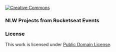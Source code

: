 
[![Creative Commons](https://img.shields.io/badge/license-CC0_1.0-blue.svg?style=flat)](http://creativecommons.org/publicdomain/zero/1.0/)

### NLW Projects from Rocketseat Events


### License

This work is licensed under [Public Domain License](LICENSE.md).


